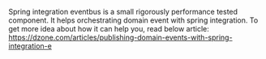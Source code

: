 Spring integration eventbus is a small rigorously performance tested component. It helps orchestrating domain event with spring integration.
To get more idea about how it can help you, read below article:
https://dzone.com/articles/publishing-domain-events-with-spring-integration-e
